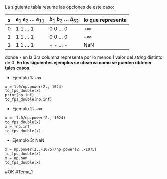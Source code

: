 La siguiente tabla resume las opciones de este caso:

| $s$ | $e_1$ $e_2$ $\dots$ $e_{11}$ | $b_1$ $b_2$ $\dots$ $b_{52}$ | lo que representa |
|--|------------|-----------|-------------------|
| $0$ | $1$ $1$ $\dots$ $1$ | $0$ $0$ $\dots$ $0$ | $+\infty$ |
| $1$ | $1$ $1$ $\dots$ $1$ | $0$ $0$ $\dots$ $0$ | $-\infty$ |
| $1$ | $1$ $1$ $\dots$ $1$ | - - $\dots$ - | NaN |

donde *-* en la 3ra columna representa por lo menos 1 valor del *string* distinto de $0$. **En los siguientes ejemplos se observa como se pueden obtener tales casos**.

- Ejemplo 1: $+\infty$
```run-python
x = 1.0/np.power(2.,-1024)
to_fps_double(x)
print(np.inf)
to_fps_double(np.inf)
```
- Ejemplo 2: $-\infty$
```run-python
x = -1.0/np.power(2.,-1024)
to_fps_double(x)
x = -np.inf
to_fps_double(x)
```
- Ejemplo 3: NaN
```run-python
x = np.power(2.,-1075)/np.power(2.,-1075)
to_fps_double(x)
x = np.nan
to_fps_double(x)
```

#OK
#Tema_1